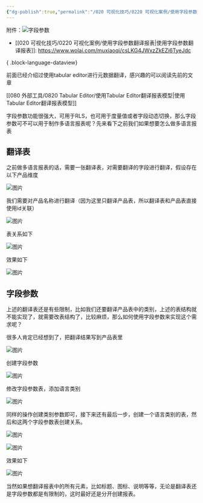 ```yaml
---
{"dg-publish":true,"permalink":"/020 可视化技巧/0220 可视化案例/使用字段参数翻译报表/","tags":["字段参数","翻译"]}
---
```





附件：![字段参数](字段参数报表翻译.pbix)
- [[020 可视化技巧/0220 可视化案例/使用字段参数翻译报表\|使用字段参数翻译报表]]: https://www.wolai.com/muxiaoqi/csLKG4JWxzZkEZi6TyeJdc

{ .block-language-dataview}

前面已经介绍过使用tabular editor进行元数据翻译，感兴趣的可以阅读先前的文章

[[080 外部工具/0820 Tabular Editor/使用Tabular Editor翻译报表模型\|使用Tabular Editor翻译报表模型]]

字段参数功能很强大，可用于RLS，也可用于度量值或者字段动态切换，那么字段参数可不可以用于制作多语言报表呢？先来看下之前我们如果想要怎么做多语言报表

## 翻译表

之前做多语言报表的话，需要一张翻译表，对需要翻译的字段进行翻译，假设存在以下产品维度

![图片](https://mmbiz.qpic.cn/mmbiz_png/TyDRib9iao84Ox1FicxicmXHwtLVCA4ibQgBzB4B4HrlUEqOGaFFHroaASKccLic1CLGjg7icZISebLW91gL05doolMCg/640?wx_fmt=png&wxfrom=5&wx_lazy=1&wx_co=1)

我们需要对产品名称进行翻译（因为这里只翻译产品表，所以翻译表和产品表直接使用id关联）

![图片](https://mmbiz.qpic.cn/mmbiz_png/TyDRib9iao84Ox1FicxicmXHwtLVCA4ibQgBzDOrwdBTWX1LrlYsAXzXgKDeiaEFKjHiatlPUNZcDfAmqOfVrI6iaX1mPw/640?wx_fmt=png&wxfrom=5&wx_lazy=1&wx_co=1)

表关系如下

![图片](https://mmbiz.qpic.cn/mmbiz_png/TyDRib9iao84Ox1FicxicmXHwtLVCA4ibQgBzwXniaosSrNw8BanQZcyIos1smOEm7gN8zCocXE3oourwYqWNlCoV0qA/640?wx_fmt=png&wxfrom=5&wx_lazy=1&wx_co=1)

效果如下

![图片](https://mmbiz.qpic.cn/mmbiz_gif/TyDRib9iao84Ox1FicxicmXHwtLVCA4ibQgBzxuODXNejGT7icjF8XBljK2ibN5UDdmVkysnt1OGT7gSZ9zMosvdrHFOQ/640?wx_fmt=gif&wxfrom=5&wx_lazy=1)

## 字段参数

上述的翻译表还是有些限制，比如我们还要翻译产品表中的类别，上述的表结构就不能实现了，就需要改表结构了，比较麻烦，那么如何使用字段参数来实现这个需求呢？

很多人肯定已经想到了，把翻译结果写到产品表里

![图片](https://mmbiz.qpic.cn/mmbiz_png/TyDRib9iao84Ox1FicxicmXHwtLVCA4ibQgBzgrkicGHWiaPRY68Zuf8mbBs3TWFVpFs2jSDt8rBOpao0rpvRNrIYSjEQ/640?wx_fmt=png&wxfrom=5&wx_lazy=1&wx_co=1)

创建字段参数

![图片](https://mmbiz.qpic.cn/mmbiz_png/TyDRib9iao84Ox1FicxicmXHwtLVCA4ibQgBzhqAau4FrDM6rBKJniaNMvmsJzFRX8WQO9cpNGeiaUEIr3WwRJn5pZTew/640?wx_fmt=png&wxfrom=5&wx_lazy=1&wx_co=1)

修改字段参数表，添加语言类别

![图片](https://mmbiz.qpic.cn/mmbiz_png/TyDRib9iao84Ox1FicxicmXHwtLVCA4ibQgBz2qf2ZicqYrwM3kQB6ZjdGWZ5LvH8FKYOt1UnCicnAibRLvWHgPB09wTicQ/640?wx_fmt=png&wxfrom=5&wx_lazy=1&wx_co=1)

同样的操作创建类别参数即可，接下来还有最后一步，创建一个语言类别的表，然后和这两个字段参数表创建关系。

![图片](https://mmbiz.qpic.cn/mmbiz_png/TyDRib9iao84Ox1FicxicmXHwtLVCA4ibQgBzXBibibhAD2fPlAuoq0caGpJiamtWjF7l3p449rS6eFbRj2bLlmUH1mjAQ/640?wx_fmt=png&wxfrom=5&wx_lazy=1&wx_co=1)

![图片](https://mmbiz.qpic.cn/mmbiz_png/TyDRib9iao84Ox1FicxicmXHwtLVCA4ibQgBzPopzdManbmlf8B6m2EicOCOa7Bm6ljTB1Afwwl2fPDZc4EvdhA6VktA/640?wx_fmt=png&wxfrom=5&wx_lazy=1&wx_co=1)

效果如下

![图片](https://mmbiz.qpic.cn/mmbiz_gif/TyDRib9iao84Ox1FicxicmXHwtLVCA4ibQgBzewrsJOYQZGTQwWfm4p2X6QC6lzuJWa9aqucuev7AEd5pqQvwyB7VUQ/640?wx_fmt=gif&wxfrom=5&wx_lazy=1)

当然如果想翻译报表中的所有元素，比如标题、图标、说明等等，无论是翻译表还是字段参数都是有限制的，这时最好还是分开创建报表。